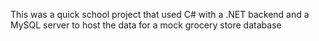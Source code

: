 This was a quick school project that used C# with a .NET backend and a MySQL server to host the data for a mock grocery store database
